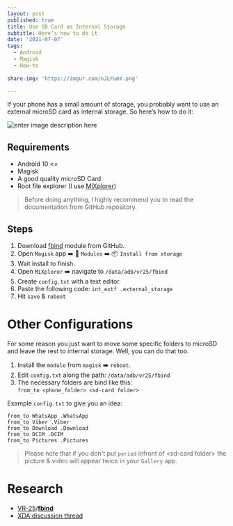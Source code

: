 ```yaml
---
layout: post
published: true
title: Use SD Card as Internal Storage
subtitle: Here’s how to do it
date: '2021-07-07'
tags:
  - Android
  - Magisk
  - How-to
  
share-img: 'https://imgur.com/nJLFumY.png'

---
```

If your phone has a small amount of storage, you probably want to use an external microSD card as internal storage. So here’s how to do it:  

![enter image description here](https://imgur.com/nJLFumY.png)

## Requirements
- Android 10 <= 
- Magisk 
- A good quality microSD Card 
- Root file explorer (I use [MiXplorer](https://azimstech.github.io/posts/2019-04-02-this-is-why-i-stopped-using-the-google-drive-app/))

> Before doing anything, I highly recommend you to read the  documentation from GitHub repository.

## Steps
1. Download [fbind](https://github.com/VR-25/fbind/releases)  module from GitHub.  
2. Open `Magisk` app ➡️ 🧩 `Modules` ➡️ 📦 `Install from storage`
3. Wait install to finish.
4. Open `MiXplorer` ➡️ navigate to `/data/adb/vr25/fbind`
5. Create `config.txt` with a text editor.
6. Paste the following code: 
`int_extf .external_storage`
7. Hit `save` & `reboot`

# Other Configurations
For some reason you just want to move some specific folders to microSD and leave the rest to internal storage. Well, you can do that too.

1. Install the `module` from `magisk` ➡️ `reboot`.  
2. Edit `config.txt` along the path:  `/data/adb/vr25/fbind`
3. The  necessary folders are bind like this:  
`from_to <phone_folder> <sd-card folder>`

Example `config.txt` to give you an idea:  
~~~
from_to WhatsApp .WhatsApp  
from_to Viber .Viber  
from_to Download .Download  
from_to DCIM .DCIM  
from_to Pictures .Pictures
~~~

> Please note that if you don't put `period` infront of \<sd-card folder> the picture & video will appear twice in your `Gallery` app.

# Research
- [VR-25](https://github.com/VR-25)/**[fbind](https://github.com/VR-25/fbind)** 
- [XDA discussion thread](https://forum.xda-developers.com/t/magisk-system-2019-1-23-fbind.3621814/)

<!--stackedit_data:
eyJoaXN0b3J5IjpbLTEyMTQxNDA4MTksODk4OTkzMzg5LDEzMT
k3MzE4MzYsLTcyMzk4MTg0LC0xMjk5NjU2ODA4LDE0NjYwNTgx
NCwyMDE0OTMyMzIsNzg3MDExMTI1LC0xODgyOTgxNjQ1LDE4MT
Y3NDc2ODEsNzQ2NjQyOTgyLDQ0MzM2OTUwMF19
-->